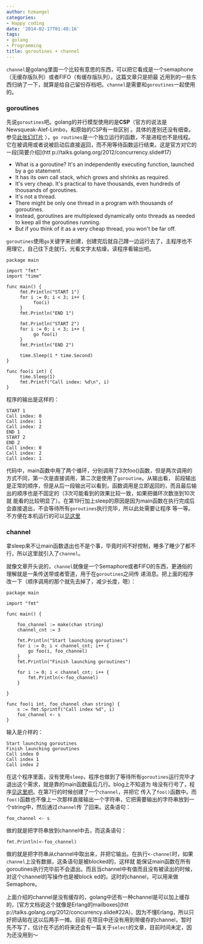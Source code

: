 ```yaml
---
author: hzmangel
categories:
- Happy coding
date: '2014-02-17T01:40:16'
tags:
- golang
- Programming
title: goroutines + channel
---
```

`channel`是golang里面一个比较有意思的东西，可以把它看成是一个semaphone（无缓存版队列）或者FIFO（有缓存版队列）。这篇文章只是把最
近用到的一些东西归纳了一下，就算是给自己留份存档吧。<!--more-->`channel`是需要和`goroutines`一起使用的。

### goroutines

先说`goroutines`吧。golang的并行模型使用的是**CSP**（官方的说法是Newsqueak-Alef-Limbo，和原始的CSP有一些区别
。具体的差别还没有细查。参见[此张幻灯片](http://talks.golang.org/2012/concurrency.slide#10) ），`go
routines`是一个独立运行的函数，不是进程也不是线程。它在被调用或者说被启动后直接返回，而不用等待函数运行结束。这是官方对它的一段[简要介绍](htt
p://talks.golang.org/2012/concurrency.slide#17)

  * What is a goroutine? It's an independently executing function, launched by a go statement.
  * It has its own call stack, which grows and shrinks as required.
  * It's very cheap. It's practical to have thousands, even hundreds of thousands of goroutines.
  * It's not a thread.
  * There might be only one thread in a program with thousands of goroutines.
  * Instead, goroutines are multiplexed dynamically onto threads as needed to keep all the goroutines running.
  * But if you think of it as a very cheap thread, you won't be far off.

`goroutines`使用`go`关键字来创建，创建完后就自己蹲一边运行去了，主程序也不用理它，自己往下走就行。光看文字太枯燥，读程序看输出吧。

    
    
    package main
    
    import "fmt"
    import "time"
    
    func main() {
         fmt.Println("START 1")
         for i := 0; i < 3; i++ {
              foo(i)
         }
         fmt.Println("END 1")
    
         fmt.Println("START 2")
         for i := 0; i < 3; i++ {
              go foo(i)
         }
         fmt.Println("END 2")
    
         time.Sleep(1 * time.Second)
    }
    
    func foo(i int) {
         time.Sleep(1)
         fmt.Printf("Call index: %d\n", i)
    }
    

程序的输出是这样的：

    
    
    START 1
    Call index: 0
    Call index: 1
    Call index: 2
    END 1
    START 2
    END 2
    Call index: 0
    Call index: 2
    Call index: 1
    

代码中，main函数中用了两个循环，分别调用了3次foo()函数，但是两次调用的方式不同，第一次是直接调用，第二次是使用了`goroutine`。从输出看，
前段输出是正常的顺序，但是从后一段输出可以看到，函数调用是立即返回的，而且最后输出的顺序也是不固定的（3次可能看到的效果比较一致，如果把循环次数涨到10次就
能看的比较明显了）。在第19行加上sleep的原因是因为main函数在执行完成后会直接退出，不会等待所有`goroutines`执行完毕，所以此处需要让程序
等一等。不方便在本机运行的可以[见这里](http://play.golang.org/p/8BT6RVR7-w)

### channel

拿sleep来不让main函数退出也不是个事，毕竟时间不好控制，睡多了睡少了都不行，所以这里就引入了`channel`。

就像文章开头说的，`channel`就像是一个Semaphore或者FIFO的东西，更通俗的理解就是一条传送带或者管道，用于在`goroutines`之间传
递消息。把上面的程序改一下（顺序调用的那个就先去掉了，减少长度，嗯）：

    
    
    package main
    
    import "fmt"
    
    func main() {
    
        foo_channel := make(chan string)
        channel_cnt := 3
    
        fmt.Println("Start launching goroutines")
        for i := 0; i < channel_cnt; i++ {
            go foo(i, foo_channel)
        }
        fmt.Println("Finish launching goroutines")
    
        for i := 0; i < channel_cnt; i++ {
            fmt.Println(<-foo_channel)
        }
    
    }
    
    func foo(i int, foo_channel chan string) {
        s := fmt.Sprintf("Call index %d", i)
        foo_channel <- s
    }
    

输入是介样的：

    
    
    Start launching goroutines
    Finish launching goroutines
    Call index 0
    Call index 1
    Call index 2
    

在这个程序里面，没有使用`sleep`，程序也做到了等待所有`goroutines`运行完毕才退出这个需求，就是靠的main函数最后几行。blog上不知道为
啥没有行号了，程序[见这里吧](http://play.golang.org/p/FzHuVttKnB)。在第7行的时候创建了一个`channel`，并把它
传入了`foo()`函数中。而`foo()`函数也不像上一次那样直接输出一个字符串，它把需要输出的字符串放到一个string中，然后通过`channel`传
了回来。这条语句：

    
    
    foo_channel <- s
    

做的就是把字符串放到channel中去，而这条语句：

    
    
    fmt.Println(<-foo_channel)
    

做的就是把字符串从channel中取出来，并把它输出。在执行`<-channel`时，如果`channel`上没有数据，这条语句是被blocked的，这样就
能保证main函数在所有goroutines执行完毕前不会退出。而且当channel中有值而且没有被读出的时候，对这个channel的写操作也是被block
ed的。这时的channel，可以用来做Semaphore。

上面介绍的channel是没有缓存的，golang中还有一种channel是可以加上缓存的，[官方文档说这个就像是Erlang的mailboxes](htt
p://talks.golang.org/2012/concurrency.slide#22A)，因为不懂Erlang，所以只好把话贴在这以后两手一摊。目前
在项目中还没有用到带缓存的channel，暂时先不写了，估计在不远的将来还会有一篇关于`select`的文章，目前时间未定，因为还没用到～